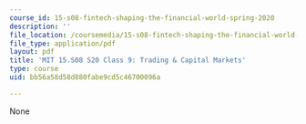 ```yaml
---
course_id: 15-s08-fintech-shaping-the-financial-world-spring-2020
description: ''
file_location: /coursemedia/15-s08-fintech-shaping-the-financial-world-spring-2020/bb56a58d58d880fabe9cd5c46700096a_MIT15-S08S20_class9.pdf
file_type: application/pdf
layout: pdf
title: 'MIT 15.S08 S20 Class 9: Trading & Capital Markets'
type: course
uid: bb56a58d58d880fabe9cd5c46700096a

---
```

None